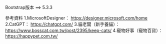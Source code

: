 Bootstrap版本 ==> 5.3.3

參考資料
1.MicrosoftDesigner：
https://designer.microsoft.com/home
2.CatGPT：
https://chatgpt.com/
3.貓老闆（新手養貓）：
https://www.bosscat.com.tw/post/2395/keep-cats/
4.寵物好事（寵物百貨）：
https://happypet.com.tw/
